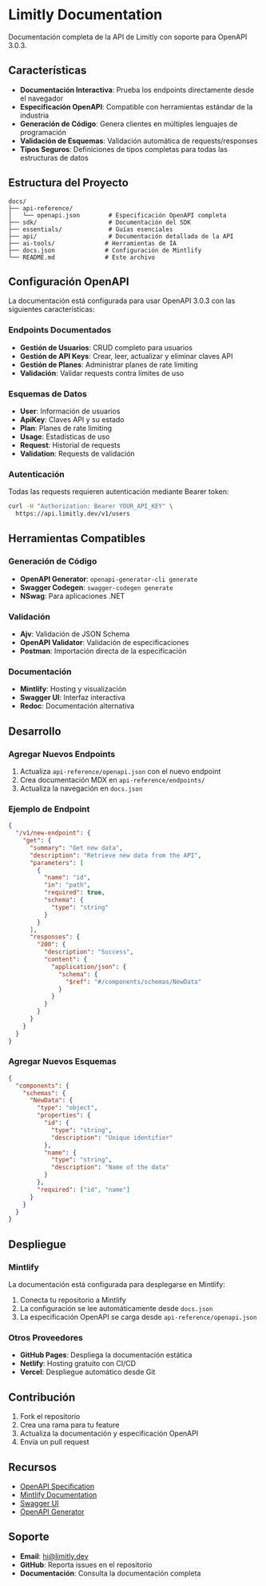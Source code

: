 # Limitly Documentation

Documentación completa de la API de Limitly con soporte para OpenAPI 3.0.3.

## Características

- **Documentación Interactiva**: Prueba los endpoints directamente desde el navegador
- **Especificación OpenAPI**: Compatible con herramientas estándar de la industria
- **Generación de Código**: Genera clientes en múltiples lenguajes de programación
- **Validación de Esquemas**: Validación automática de requests/responses
- **Tipos Seguros**: Definiciones de tipos completas para todas las estructuras de datos

## Estructura del Proyecto

```
docs/
├── api-reference/
│   └── openapi.json        # Especificación OpenAPI completa
├── sdk/                    # Documentación del SDK
├── essentials/             # Guías esenciales
├── api/                    # Documentación detallada de la API
├── ai-tools/              # Herramientas de IA
├── docs.json              # Configuración de Mintlify
└── README.md              # Este archivo
```

## Configuración OpenAPI

La documentación está configurada para usar OpenAPI 3.0.3 con las siguientes características:

### Endpoints Documentados

- **Gestión de Usuarios**: CRUD completo para usuarios
- **Gestión de API Keys**: Crear, leer, actualizar y eliminar claves API
- **Gestión de Planes**: Administrar planes de rate limiting
- **Validación**: Validar requests contra límites de uso

### Esquemas de Datos

- **User**: Información de usuarios
- **ApiKey**: Claves API y su estado
- **Plan**: Planes de rate limiting
- **Usage**: Estadísticas de uso
- **Request**: Historial de requests
- **Validation**: Requests de validación

### Autenticación

Todas las requests requieren autenticación mediante Bearer token:

```bash
curl -H "Authorization: Bearer YOUR_API_KEY" \
  https://api.limitly.dev/v1/users
```

## Herramientas Compatibles

### Generación de Código

- **OpenAPI Generator**: `openapi-generator-cli generate`
- **Swagger Codegen**: `swagger-codegen generate`
- **NSwag**: Para aplicaciones .NET

### Validación

- **Ajv**: Validación de JSON Schema
- **OpenAPI Validator**: Validación de especificaciones
- **Postman**: Importación directa de la especificación

### Documentación

- **Mintlify**: Hosting y visualización
- **Swagger UI**: Interfaz interactiva
- **Redoc**: Documentación alternativa

## Desarrollo

### Agregar Nuevos Endpoints

1. Actualiza `api-reference/openapi.json` con el nuevo endpoint
2. Crea documentación MDX en `api-reference/endpoints/`
3. Actualiza la navegación en `docs.json`

### Ejemplo de Endpoint

```json
{
  "/v1/new-endpoint": {
    "get": {
      "summary": "Get new data",
      "description": "Retrieve new data from the API",
      "parameters": [
        {
          "name": "id",
          "in": "path",
          "required": true,
          "schema": {
            "type": "string"
          }
        }
      ],
      "responses": {
        "200": {
          "description": "Success",
          "content": {
            "application/json": {
              "schema": {
                "$ref": "#/components/schemas/NewData"
              }
            }
          }
        }
      }
    }
  }
}
```

### Agregar Nuevos Esquemas

```json
{
  "components": {
    "schemas": {
      "NewData": {
        "type": "object",
        "properties": {
          "id": {
            "type": "string",
            "description": "Unique identifier"
          },
          "name": {
            "type": "string",
            "description": "Name of the data"
          }
        },
        "required": ["id", "name"]
      }
    }
  }
}
```

## Despliegue

### Mintlify

La documentación está configurada para desplegarse en Mintlify:

1. Conecta tu repositorio a Mintlify
2. La configuración se lee automáticamente desde `docs.json`
3. La especificación OpenAPI se carga desde `api-reference/openapi.json`

### Otros Proveedores

- **GitHub Pages**: Despliega la documentación estática
- **Netlify**: Hosting gratuito con CI/CD
- **Vercel**: Despliegue automático desde Git

## Contribución

1. Fork el repositorio
2. Crea una rama para tu feature
3. Actualiza la documentación y especificación OpenAPI
4. Envía un pull request

## Recursos

- [OpenAPI Specification](https://spec.openapis.org/oas/v3.1.0)
- [Mintlify Documentation](https://mintlify.com/docs)
- [Swagger UI](https://swagger.io/tools/swagger-ui/)
- [OpenAPI Generator](https://openapi-generator.tech/)

## Soporte

- **Email**: hi@limitly.dev
- **GitHub**: Reporta issues en el repositorio
- **Documentación**: Consulta la documentación completa
